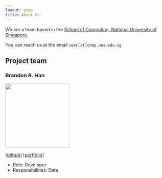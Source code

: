 ```yaml
---
layout: page
title: About Us
---
```


We are a team based in the [School of Computing, National University of Singapore](http://www.comp.nus.edu.sg).

You can reach us at the email `seer[at]comp.nus.edu.sg`

## Project team

### Brandon R. Han

<img src="images/Brandon.jpeg" width="200px">

[[github](http://github.com/johndoe)] [[portfolio](team/johndoe.md)]

* Role: Developer
* Responsibilities: Data


